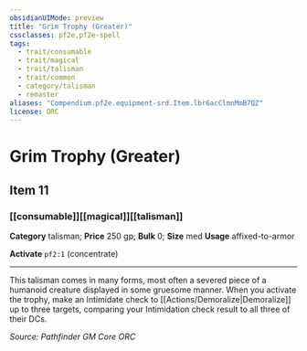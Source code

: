 ```yaml
---
obsidianUIMode: preview
title: "Grim Trophy (Greater)"
cssclasses: pf2e,pf2e-spell
tags:
  - trait/consumable
  - trait/magical
  - trait/talisman
  - trait/common
  - category/talisman
  - remaster
aliases: "Compendium.pf2e.equipment-srd.Item.lbr6acClmnMmB7QZ"
license: ORC
---
```

# Grim Trophy (Greater)
## Item 11
### [[consumable]][[magical]][[talisman]]

**Category** talisman; 
**Price** 250 gp; 
**Bulk** 0; **Size** med
**Usage** affixed-to-armor

**Activate** `pf2:1` (concentrate)

* * *

This talisman comes in many forms, most often a severed piece of a humanoid creature displayed in some gruesome manner. When you activate the trophy, make an Intimidate check to [[Actions/Demoralize|Demoralize]] up to three targets, comparing your Intimidation check result to all three of their DCs.

*Source: Pathfinder GM Core*
*ORC*